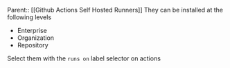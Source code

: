 Parent:: [[Github Actions Self Hosted Runners]]
They can be installed at the following levels
- Enterprise
- Organization
- Repository

Select them with the `runs on` label selector on actions